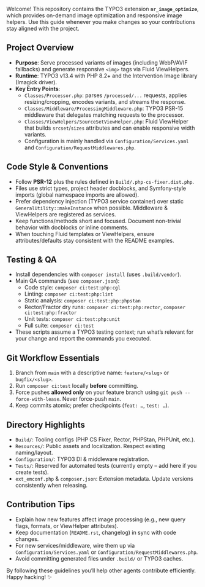 Welcome! This repository contains the TYPO3 extension **`nr_image_optimize`**, which provides on-demand image optimization and responsive image helpers. Use this guide whenever you make changes so your contributions stay aligned with the project.

## Project Overview
- **Purpose**: Serve processed variants of images (including WebP/AVIF fallbacks) and generate responsive `<img>` tags via Fluid ViewHelpers.
- **Runtime**: TYPO3 v13.4 with PHP 8.2+ and the Intervention Image library (Imagick driver).
- **Key Entry Points**:
    - `Classes/Processor.php`: parses `/processed/...` requests, applies resizing/cropping, encodes variants, and streams the response.
    - `Classes/Middleware/ProcessingMiddleware.php`: TYPO3 PSR-15 middleware that delegates matching requests to the processor.
    - `Classes/ViewHelpers/SourceSetViewHelper.php`: Fluid ViewHelper that builds `srcset`/`sizes` attributes and can enable responsive width variants.
    - Configuration is mainly handled via `Configuration/Services.yaml` and `Configuration/RequestMiddlewares.php`.

## Code Style & Conventions
- Follow **PSR-12** plus the rules defined in `Build/.php-cs-fixer.dist.php`.
- Files use strict types, project header docblocks, and Symfony-style imports (global namespace imports are allowed).
- Prefer dependency injection (TYPO3 service container) over static `GeneralUtility::makeInstance` when possible. Middleware & ViewHelpers are registered as services.
- Keep functions/methods short and focused. Document non-trivial behavior with docblocks or inline comments.
- When touching Fluid templates or ViewHelpers, ensure attributes/defaults stay consistent with the README examples.

## Testing & QA
- Install dependencies with `composer install` (uses `.build/vendor`).
- Main QA commands (see `composer.json`):
    - Code style: `composer ci:test:php:cgl`
    - Linting: `composer ci:test:php:lint`
    - Static analysis: `composer ci:test:php:phpstan`
    - Rector/Fractor dry runs: `composer ci:test:php:rector`, `composer ci:test:php:fractor`
    - Unit tests: `composer ci:test:php:unit`
    - Full suite: `composer ci:test`
- These scripts assume a TYPO3 testing context; run what’s relevant for your change and report the commands you executed.

## Git Workflow Essentials

1. Branch from `main` with a descriptive name: `feature/<slug>` or `bugfix/<slug>`.
2. Run `composer ci:test` locally **before** committing.
3. Force pushes **allowed only** on your feature branch using
   `git push --force-with-lease`. Never force-push `main`.
4. Keep commits atomic; prefer checkpoints (`feat: …`, `test: …`).

## Directory Highlights
- `Build/`: Tooling configs (PHP CS Fixer, Rector, PHPStan, PHPUnit, etc.).
- `Resources/`: Public assets and localization. Respect existing naming/layout.
- `Configuration/`: TYPO3 DI & middleware registration.
- `Tests/`: Reserved for automated tests (currently empty – add here if you create tests).
- `ext_emconf.php` & `composer.json`: Extension metadata. Update versions consistently when releasing.

## Contribution Tips
- Explain how new features affect image processing (e.g., new query flags, formats, or ViewHelper attributes).
- Keep documentation (`README.rst`, changelog) in sync with code changes.
- For new services/middleware, wire them up via `Configuration/Services.yaml` or `Configuration/RequestMiddlewares.php`.
- Avoid committing generated files under `.build/` or TYPO3 caches.

By following these guidelines you’ll help other agents contribute efficiently. Happy hacking! ✨
